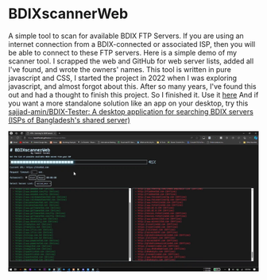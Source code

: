 # BDIXscannerWeb
A simple tool to scan for available BDIX FTP Servers. If you are using an internet connection from a BDIX-connected or associated ISP, then you will be able to connect to these FTP servers. Here is a simple demo of my scanner tool. 
I scrapped the web and GitHub for web server lists, added all I've found, and wrote the owners' names. 
This tool is written in pure javascript and CSS, I started the project in 2022 when I was exploring javascript, and almost forgot about this. After so many years, I've found this out and had a thought to finish this project. So I finished it. Use it [here](https://tawsiftorabi.github.io/BDIXscannerWeb)
And if you want a more standalone solution like an app on your desktop, try this [sajjad-amin/BDIX-Tester: A desktop application for searching BDIX servers (ISPs of Bangladesh's shared server)](https://github.com/sajjad-amin/BDIX-Tester)

![enter image description here](https://raw.githubusercontent.com/TawsifTorabi/BDIXscannerWeb/main/images/videoframe_9205.png)
